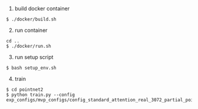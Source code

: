 1. build docker container
```shell
$ ./docker/build.sh
```
2. run container
```shell
cd ..
$ ./docker/run.sh
```
3. run setup script
```shell
$ bash setup_env.sh
```
4. train
```shell
$ cd pointnet2 
$ python train.py --config exp_configs/mvp_configs/config_standard_attention_real_3072_partial_points_rot_90_scale_1.2_translation_0.1.json
```